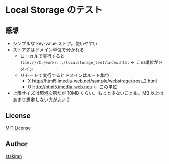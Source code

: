 # Local Storage のテスト

## 感想
- シンプルな key-value ストア。使いやすい
- ストア先はドメイン単位で分かれる
  - ローカルで実行すると `file:///C:/work/.../localstorage_test/index.html` ← この単位がドメイン
  - リモートで実行するとドメインはルート単位
    - X http://html5.imedia-web.net/sample/webstrage/post_2.html
    - O http://html5.imedia-web.net/ ← この単位
- 上限サイズは環境次第だが 10MB くらい。もっと少ないことも。MB 以上はあまり想定しない方がよい？

## License
[MIT License](LICENSE)

## Author
[stakiran](https://github.com/stakiran)
